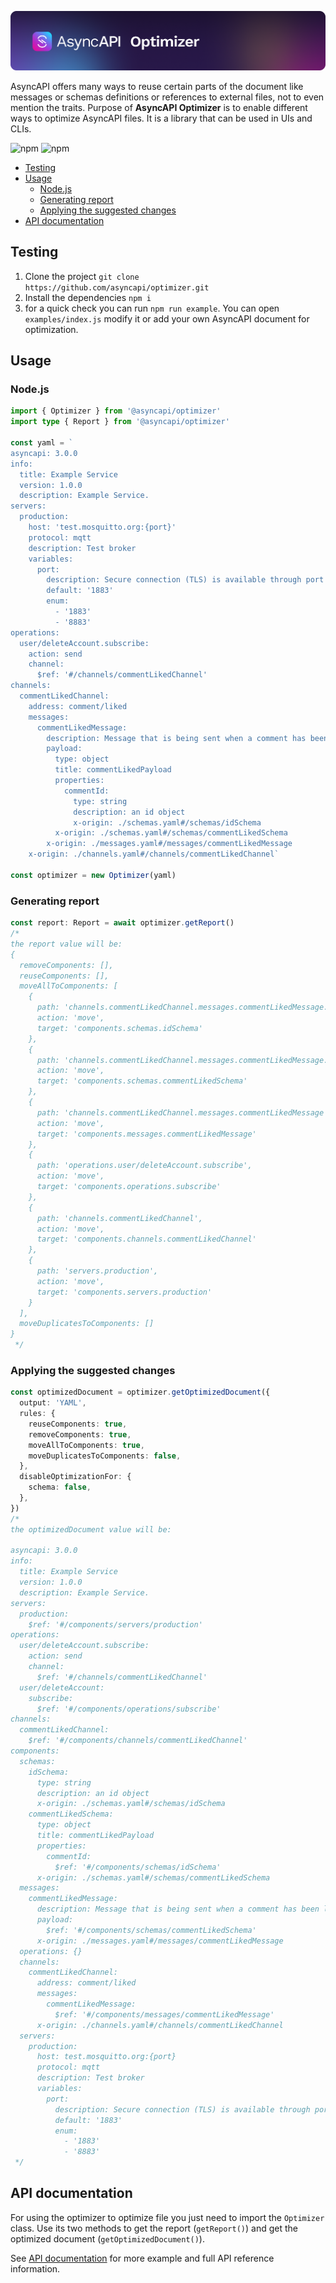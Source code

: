[![AsyncAPI Optimizer](./assets/readme-banner.png)](https://www.asyncapi.com)

AsyncAPI offers many ways to reuse certain parts of the document like messages or schemas definitions or references to external files, not to even mention the traits. Purpose of **AsyncAPI Optimizer** is to enable different ways to optimize AsyncAPI files. It is a library that can be used in UIs and CLIs.

![npm](https://img.shields.io/npm/v/@asyncapi/optimizer?style=for-the-badge) ![npm](https://img.shields.io/npm/dt/@asyncapi/optimizer?style=for-the-badge)

<!-- toc is generated with GitHub Actions do not remove toc markers -->

<!-- toc -->

- [Testing](#testing)
- [Usage](#usage)
  - [Node.js](#nodejs)
  - [Generating report](#generating-report)
  - [Applying the suggested changes](#applying-the-suggested-changes)
- [API documentation](#api-documentation)

<!-- tocstop -->

## Testing

1. Clone the project
   `git clone https://github.com/asyncapi/optimizer.git`
2. Install the dependencies
   `npm i`
3. for a quick check you can run `npm run example`. You can open `examples/index.js` modify it or add your own AsyncAPI document for optimization.

## Usage

### Node.js

```typescript
import { Optimizer } from '@asyncapi/optimizer'
import type { Report } from '@asyncapi/optimizer'

const yaml = `
asyncapi: 3.0.0
info:
  title: Example Service
  version: 1.0.0
  description: Example Service.
servers:
  production:
    host: 'test.mosquitto.org:{port}'
    protocol: mqtt
    description: Test broker
    variables:
      port:
        description: Secure connection (TLS) is available through port 8883.
        default: '1883'
        enum:
          - '1883'
          - '8883'
operations:
  user/deleteAccount.subscribe:
    action: send
    channel:
      $ref: '#/channels/commentLikedChannel'
channels:
  commentLikedChannel:
    address: comment/liked
    messages:
      commentLikedMessage:
        description: Message that is being sent when a comment has been liked by someone.
        payload:
          type: object
          title: commentLikedPayload
          properties:
            commentId:
              type: string
              description: an id object
              x-origin: ./schemas.yaml#/schemas/idSchema
          x-origin: ./schemas.yaml#/schemas/commentLikedSchema
        x-origin: ./messages.yaml#/messages/commentLikedMessage
    x-origin: ./channels.yaml#/channels/commentLikedChannel`

const optimizer = new Optimizer(yaml)
```

### Generating report

```typescript
const report: Report = await optimizer.getReport()
/*
the report value will be:
{
  removeComponents: [],
  reuseComponents: [],
  moveAllToComponents: [
    {
      path: 'channels.commentLikedChannel.messages.commentLikedMessage.payload.properties.commentId',
      action: 'move',
      target: 'components.schemas.idSchema'
    },
    {
      path: 'channels.commentLikedChannel.messages.commentLikedMessage.payload',
      action: 'move',
      target: 'components.schemas.commentLikedSchema'
    },
    {
      path: 'channels.commentLikedChannel.messages.commentLikedMessage',
      action: 'move',
      target: 'components.messages.commentLikedMessage'
    },
    {
      path: 'operations.user/deleteAccount.subscribe',
      action: 'move',
      target: 'components.operations.subscribe'
    },
    {
      path: 'channels.commentLikedChannel',
      action: 'move',
      target: 'components.channels.commentLikedChannel'
    },
    {
      path: 'servers.production',
      action: 'move',
      target: 'components.servers.production'
    }
  ],
  moveDuplicatesToComponents: []
}
 */
```

### Applying the suggested changes

```typescript
const optimizedDocument = optimizer.getOptimizedDocument({
  output: 'YAML',
  rules: {
    reuseComponents: true,
    removeComponents: true,
    moveAllToComponents: true,
    moveDuplicatesToComponents: false,
  },
  disableOptimizationFor: {
    schema: false,
  },
})
/*
the optimizedDocument value will be:

asyncapi: 3.0.0
info:
  title: Example Service
  version: 1.0.0
  description: Example Service.
servers:
  production:
    $ref: '#/components/servers/production'
operations:
  user/deleteAccount.subscribe:
    action: send
    channel:
      $ref: '#/channels/commentLikedChannel'
  user/deleteAccount:
    subscribe:
      $ref: '#/components/operations/subscribe'
channels:
  commentLikedChannel:
    $ref: '#/components/channels/commentLikedChannel'
components:
  schemas:
    idSchema:
      type: string
      description: an id object
      x-origin: ./schemas.yaml#/schemas/idSchema
    commentLikedSchema:
      type: object
      title: commentLikedPayload
      properties:
        commentId:
          $ref: '#/components/schemas/idSchema'
      x-origin: ./schemas.yaml#/schemas/commentLikedSchema
  messages:
    commentLikedMessage:
      description: Message that is being sent when a comment has been liked by someone.
      payload:
        $ref: '#/components/schemas/commentLikedSchema'
      x-origin: ./messages.yaml#/messages/commentLikedMessage
  operations: {}
  channels:
    commentLikedChannel:
      address: comment/liked
      messages:
        commentLikedMessage:
          $ref: '#/components/messages/commentLikedMessage'
      x-origin: ./channels.yaml#/channels/commentLikedChannel
  servers:
    production:
      host: test.mosquitto.org:{port}
      protocol: mqtt
      description: Test broker
      variables:
        port:
          description: Secure connection (TLS) is available through port 8883.
          default: '1883'
          enum:
            - '1883'
            - '8883'
 */
```

## API documentation

For using the optimizer to optimize file you just need to import the `Optimizer` class. Use its two methods to get the report (`getReport()`) and get the optimized document (`getOptimizedDocument()`).

See [API documentation](./API.md) for more example and full API reference information.

